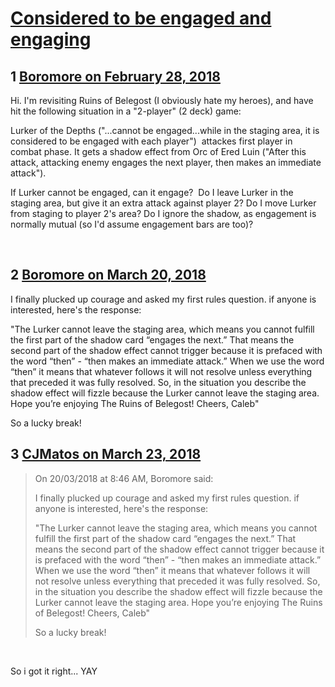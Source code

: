 # [Considered to be engaged and engaging](https://community.fantasyflightgames.com/topic/270663-considered-to-be-engaged-and-engaging/)

## 1 [Boromore on February 28, 2018](https://community.fantasyflightgames.com/topic/270663-considered-to-be-engaged-and-engaging/?do=findComment&comment=3231581)

Hi. I'm revisiting Ruins of Belegost (I obviously hate my heroes), and have hit the following situation in a "2-player" (2 deck) game:

Lurker of the Depths ("...cannot be engaged...while in the staging area, it is considered to be engaged with each player")  attackes first player in combat phase. It gets a shadow effect from Orc of Ered Luin ("After this attack, attacking enemy engages the next player, then makes an immediate attack").

If Lurker cannot be engaged, can it engage?  Do I leave Lurker in the staging area, but give it an extra attack against player 2? Do I move Lurker from staging to player 2's area? Do I ignore the shadow, as engagement is normally mutual (so I'd assume engagement bars are too)? 

 

## 2 [Boromore on March 20, 2018](https://community.fantasyflightgames.com/topic/270663-considered-to-be-engaged-and-engaging/?do=findComment&comment=3254701)

I finally plucked up courage and asked my first rules question. if anyone is interested, here's the response:

"The Lurker cannot leave the staging area, which means you cannot fulfill the first part of the shadow card “engages the next.” That means the second part of the shadow effect cannot trigger because it is prefaced with the word “then” - “then makes an immediate attack.” When we use the word “then” it means that whatever follows it will not resolve unless everything that preceded it was fully resolved. So, in the situation you describe the shadow effect will fizzle because the Lurker cannot leave the staging area.
Hope you’re enjoying The Ruins of Belegost!
Cheers, Caleb"

So a lucky break!

## 3 [CJMatos on March 23, 2018](https://community.fantasyflightgames.com/topic/270663-considered-to-be-engaged-and-engaging/?do=findComment&comment=3258460)

> On 20/03/2018 at 8:46 AM, Boromore said:
> 
> I finally plucked up courage and asked my first rules question. if anyone is interested, here's the response:
> 
> "The Lurker cannot leave the staging area, which means you cannot fulfill the first part of the shadow card “engages the next.” That means the second part of the shadow effect cannot trigger because it is prefaced with the word “then” - “then makes an immediate attack.” When we use the word “then” it means that whatever follows it will not resolve unless everything that preceded it was fully resolved. So, in the situation you describe the shadow effect will fizzle because the Lurker cannot leave the staging area.
> Hope you’re enjoying The Ruins of Belegost!
> Cheers, Caleb"
> 
> So a lucky break!

 

So i got it right... YAY


